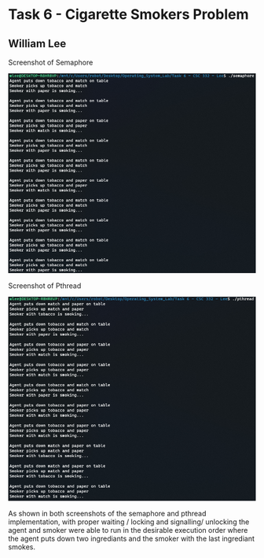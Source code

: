 # Task 6 - Cigarette Smokers Problem
## William Lee 

Screenshot of Semaphore 

![Part 1](part1.PNG)

Screenshot of Pthread

![Part_2](part2.PNG)

As shown in both screenshots of the semaphore and pthread implementation, with proper waiting / locking and signalling/ unlocking the agent and smoker were able to run in the desirable execution order where the agent puts down two ingrediants and the smoker with the last ingrediant smokes. 
